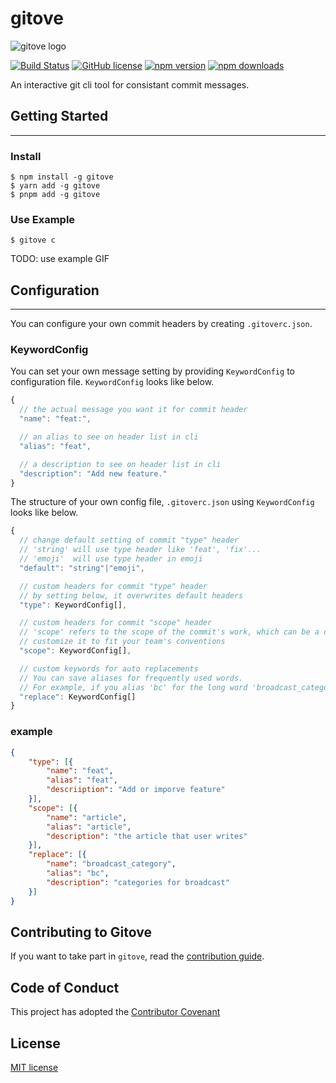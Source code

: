 
# gitove

![gitove logo](https://github.com/gitovep/gitove/assets/61370487/e1ce5ef5-0ef5-45ed-8a98-251f8cf33315)

[![Build Status](https://img.shields.io/github/actions/workflow/status/gitovep/gitove/ci.yml?branch=main&style=flat-square)](https://github.com/gitovep/gitove/actions?query=workflow%3ACI+branch%3Amain)
[![GitHub license](https://img.shields.io/badge/license-MIT-blue.svg)](https://github.com/gitovep/gitove/blob/main/LICENSE)
[![npm version](https://img.shields.io/npm/v/gitove.svg?style=flat-square)](https://www.npmjs.com/package/gitove)
[![npm downloads](https://img.shields.io/npm/dt/gitove.svg?style=flat-square)](https://www.npmjs.com/package/gitove)

An interactive git cli tool for consistant commit messages.




## Getting Started
---
### Install

```
$ npm install -g gitove
$ yarn add -g gitove
$ pnpm add -g gitove
```

### Use Example

```
$ gitove c
```

TODO: use example GIF


## Configuration
---
You can configure your own commit headers by creating `.gitoverc.json`.

### KeywordConfig

You can set your own message setting by providing `KeywordConfig` to configuration file. `KeywordConfig` looks like below.

```javascript
{
  // the actual message you want it for commit header
  "name": "feat:",

  // an alias to see on header list in cli
  "alias": "feat",

  // a description to see on header list in cli
  "description": "Add new feature."
}
```

The structure of your own config file, `.gitoverc.json` using `KeywordConfig` looks like below.

```javascript
{
  // change default setting of commit "type" header
  // 'string' will use type header like 'feat', 'fix'...
  // 'emoji'  will use type header in emoji 
  "default": "string"|"emoji",

  // custom headers for commit "type" header
  // by setting below, it overwrites default headers
  "type": KeywordConfig[],

  // custom headers for commit "scope" header
  // 'scope' refers to the scope of the commit's work, which can be a domain like 'user', 'post' or a format like 'commit', 'config'
  // customize it to fit your team's conventions 
  "scope": KeywordConfig[],

  // custom keywords for auto replacements
  // You can save aliases for frequently used words.
  // For example, if you alias 'bc' for the long word 'broadcast_category' and write '{bc}' the actual commit message will be written as 'broadcast_category'
  "replace": KeywordConfig[]
}
```

### example

```json
{
    "type": [{
        "name": "feat",
        "alias": "feat",
        "descriiption": "Add or imporve feature"
    }],
    "scope": [{
        "name": "article",
        "alias": "article",
        "description": "the article that user writes"
    }],
    "replace": [{
        "name": "broadcast_category",
        "alias": "bc",
        "description": "categories for broadcast"
    }]
}
```

## Contributing to Gitove
If you want to take part in `gitove`, read the [contribution guide](./docs/CONTRIBUTING.md).

## Code of Conduct
This project has adopted the [Contributor Covenant](https://www.contributor-covenant.org/) 

## License

[MIT license](./LICENSE)
